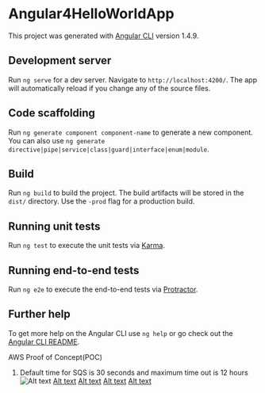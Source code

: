 # Angular4HelloWorldApp

This project was generated with [Angular CLI](https://github.com/angular/angular-cli) version 1.4.9.

## Development server

Run `ng serve` for a dev server. Navigate to `http://localhost:4200/`. The app will automatically reload if you change any of the source files.

## Code scaffolding

Run `ng generate component component-name` to generate a new component. You can also use `ng generate directive|pipe|service|class|guard|interface|enum|module`.

## Build

Run `ng build` to build the project. The build artifacts will be stored in the `dist/` directory. Use the `-prod` flag for a production build.

## Running unit tests

Run `ng test` to execute the unit tests via [Karma](https://karma-runner.github.io).

## Running end-to-end tests

Run `ng e2e` to execute the end-to-end tests via [Protractor](http://www.protractortest.org/).

## Further help

To get more help on the Angular CLI use `ng help` or go check out the [Angular CLI README](https://github.com/angular/angular-cli/blob/master/README.md).

AWS Proof of Concept(POC)
1. Default time for SQS is 30 seconds and maximum time out is 12 hours
![Alt text](https://ibb.co/mh7BAm)
[Alt text](https://ibb.co/gbnYO6)
[Alt text](https://ibb.co/dKJjVm)
[Alt text](https://ibb.co/mBkni6)
[Alt text](https://ibb.co/drW4Vm)
